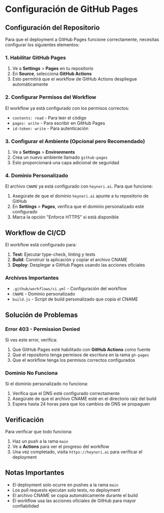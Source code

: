# Configuración de GitHub Pages

## Configuración del Repositorio

Para que el deployment a GitHub Pages funcione correctamente, necesitas configurar los siguientes elementos:

### 1. Habilitar GitHub Pages

1. Ve a **Settings** > **Pages** en tu repositorio
2. En **Source**, selecciona **GitHub Actions**
3. Esto permitirá que el workflow de GitHub Actions despliegue automáticamente

### 2. Configurar Permisos del Workflow

El workflow ya está configurado con los permisos correctos:
- `contents: read` - Para leer el código
- `pages: write` - Para escribir en GitHub Pages
- `id-token: write` - Para autenticación

### 3. Configurar el Ambiente (Opcional pero Recomendado)

1. Ve a **Settings** > **Environments**
2. Crea un nuevo ambiente llamado `github-pages`
3. Esto proporcionará una capa adicional de seguridad

### 4. Dominio Personalizado

El archivo `CNAME` ya está configurado con `heynori.ai`. Para que funcione:

1. Asegúrate de que el dominio `heynori.ai` apunte a tu repositorio de GitHub
2. En **Settings** > **Pages**, verifica que el dominio personalizado esté configurado
3. Marca la opción "Enforce HTTPS" si está disponible

## Workflow de CI/CD

El workflow está configurado para:

1. **Test**: Ejecutar type-check, linting y tests
2. **Build**: Construir la aplicación y copiar el archivo CNAME
3. **Deploy**: Desplegar a GitHub Pages usando las acciones oficiales

### Archivos Importantes

- `.github/workflows/ci.yml` - Configuración del workflow
- `CNAME` - Dominio personalizado
- `build.js` - Script de build personalizado que copia el CNAME

## Solución de Problemas

### Error 403 - Permission Denied

Si ves este error, verifica:
1. Que GitHub Pages esté habilitado con **GitHub Actions** como fuente
2. Que el repositorio tenga permisos de escritura en la rama `gh-pages`
3. Que el workflow tenga los permisos correctos configurados

### Dominio No Funciona

Si el dominio personalizado no funciona:
1. Verifica que el DNS esté configurado correctamente
2. Asegúrate de que el archivo CNAME esté en el directorio raíz del build
3. Espera hasta 24 horas para que los cambios de DNS se propaguen

## Verificación

Para verificar que todo funciona:

1. Haz un push a la rama `main`
2. Ve a **Actions** para ver el progreso del workflow
3. Una vez completado, visita `https://heynori.ai` para verificar el deployment

## Notas Importantes

- El deployment solo ocurre en pushes a la rama `main`
- Los pull requests ejecutan solo tests, no deployment
- El archivo CNAME se copia automáticamente durante el build
- El workflow usa las acciones oficiales de GitHub para mayor confiabilidad 